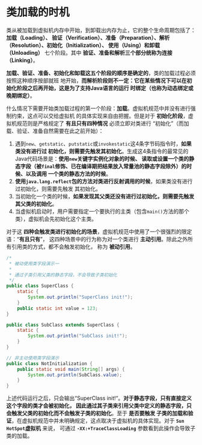 类加载的时机
========================================================================
类从被加载到虚拟机内存中开始，到卸载出内存为止，它的整个生命周期包括了：**加载（Loading）、
验证（Verification）、准备（Preparation）、解析（Resolution）、初始化（Initialization）、
使用（Using）和卸载（Unloading）** 七个阶段。其中 **验证、准备和解析三个部分统称为连接（Linking）**。

**加载、验证、准备、初始化和缷载这五个阶段的顺序是确定的**，类的加载过程必须按照这种顺序按部就班
地开始，**而解析阶段则不一定：它在某些情况下可以在初始化阶段之后再开始，这是为了支持Java语言的运行
时绑定（也称为动态绑定或晚期绑定）**。

什么情况下需要开始类加载过程的第一个阶段：**加载**。虚拟机规范中并没有进行强制约束，这点可以交给虚拟机
的具体实现来自由把握。但是对于 **初始化阶段**，虚拟机规范则是严格规定了 **有且只有四种情况** 必须立即对类进行
“初始化”（而加载、验证、准备自然需要在此之前开始）：
1. 遇到`new`、`getstatic`、`putstatic`或`invokestatic`这4条字节码指令时，**如果类没有进行过
初始化，则需要先触发其初始化**。生成这4条指令的最常见的Java代码场景是：**使用`new`关键字实例化对象的时候、
读取或设置一个类的静态字段（被`final`修饰、已在编译期把结果放入常量池的静态字段除外）的时候、以及调用
一个类的静态方法的时候**。
2. **使用`java.lang.reflect`包的方法对类进行反射调用的时候**，如果类没有进行过初始化，则需要先触发
其初始化。
3. 当初始化一个类的时候，**如果发现其父类还没有进行过初始化，则需要先触发其父类的初始化**。
4. 当虚拟机启动时，用户需要指定一个要执行的主类（包含`main()`方法的那个类），虚拟机会先初始化这个主类。

对于这 **四种会触发类进行初始化的场景**，虚拟机规范中使用了一个很强烈的限定语：“**有且只有**”，
这四种场景中的行为称为对一个类进行 **主动引用**。除此之外所有引用类的方式，都不会触发初始化，
称为 **被动引用**。
```java
/*
 * 被动使用类字段演示一
 *
 * 通过子类引用父类的静态字段，不会导致子类初始化
 */
public class SuperClass {
    static {
        System.out.println("SuperClass init!");
    }
    public static int value = 123;
}

public class SubClass extends SuperClass {
    static {
        System.out.println("SubClass init!");
    }
}

// 非主动使用类字段演示
public class NotInitialization {
    public static void main(String[] args) {
        System.out.println(SubClass.value);
    }
}
```
上述代码运行之后，只会输出“SuperClass init!“。**对于静态字段，只有直接定义这个字段的类才会被初始化，
因此通过其子类来引用父类中定义的静态字段，只会触发父类的初始化而不会触发子类的初始化**。至于 **是否要触发
子类的加载和验证**，在虚拟机规范中并未明确规定，这点取决于虚拟机的具体实现。对于 **`Sun HotSpot`虚拟机** 来说，
可通过 **`-XX:+TraceClassLoading`** 参数看到此操作会导致子类的加载。


